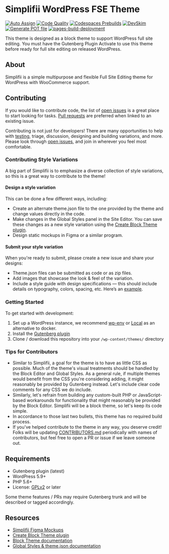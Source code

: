 # Simplifii WordPress FSE Theme

[![Auto Assign](https://github.com/leogopal/simplifii/actions/workflows/auto-assign.yml/badge.svg)](https://github.com/leogopal/simplifii/actions/workflows/auto-assign.yml) [![Code Quality](https://github.com/leogopal/simplifii/actions/workflows/lint.yml/badge.svg)](https://github.com/leogopal/simplifii/actions/workflows/lint.yml) [![Codespaces Prebuilds](https://github.com/leogopal/simplifii/actions/workflows/codespaces/create_codespaces_prebuilds/badge.svg)](https://github.com/leogopal/simplifii/actions/workflows/codespaces/create_codespaces_prebuilds) [![DevSkim](https://github.com/leogopal/simplifii/actions/workflows/devskim.yml/badge.svg)](https://github.com/leogopal/simplifii/actions/workflows/devskim.yml) [![Generate POT file](https://github.com/leogopal/simplifii/actions/workflows/pot.yml/badge.svg)](https://github.com/leogopal/simplifii/actions/workflows/pot.yml) [![pages-build-deployment](https://github.com/leogopal/simplifii/actions/workflows/pages/pages-build-deployment/badge.svg)](https://github.com/leogopal/simplifii/actions/workflows/pages/pages-build-deployment)

This theme is designed as a block theme to support WordPress full site editing. You must have the Gutenberg Plugin Activate to use this theme before ready for full site editing on released WordPress.



## About

Simplifii is a simple multipurpose and flexible Full Site Editing theme for WordPress with WooCommerce support.

## Contributing

If you would like to contribute code, the list of [open issues](https://github.com/leogopal/simplifii/issues) is a great place to start looking for tasks. [Pull requests](https://github.com/leogopal/simplifii/pulls) are preferred when linked to an existing issue.

Contributing is not just for developers! There are many opportunities to help with [testing](#getting-started), triage, discussion, designing and building variations, and more. Please look through [open issues](https://github.com/leogopal/simplifii/issues), and join in wherever you feel most comfortable.

### Contributing Style Variations

A big part of Simplifii is to emphasize a diverse collection of style variations, so this is a great way to contribute to the theme!

#### Design a style variation

This can be done a few different ways, including:

- Create an alternate theme.json file to the one provided by the theme and change values directly in the code.
- Make changes in the Global Styles panel in the Site Editor. You can save these changes as a new style variation using the [Create Block Theme plugin](https://wordpress.org/plugins/create-block-theme/).
- Design static mockups in Figma or a similar program.

#### Submit your style variation

When you're ready to submit, please create a new issue and share your designs:

- Theme.json files can be submitted as code or as zip files.
- Add images that showcase the look & feel of the variation.
- Include a style guide with design specifications — this should include details on typography, colors, spacing, etc. Here’s an [example](https://www.figma.com/community/file/1136340417938880987).

### Getting Started

To get started with development:

1. Set up a WordPress instance, we recommend [wp-env](https://developer.wordpress.org/block-editor/handbook/tutorials/devenv/) or [Local](https://localwp.com/) as an alternative to docker.
2. Install the [Gutenberg plugin](https://wordpress.org/plugins/gutenberg/)
3. Clone / download this repository into your `/wp-content/themes/` directory

### Tips for Contributors

- Similar to Simplifii, a goal for the theme is to have as little CSS as possible. Much of the theme's visual treatments should be handled by the Block Editor and Global Styles. As a general rule, if multiple themes would benefit from the CSS you're considering adding, it might reasonably be provided by Gutenberg instead. Let's include clear code comments for any CSS we do include.
- Similarly, let's refrain from building any custom-built PHP or JavaScript-based workarounds for functionality that might reasonably be provided by the Block Editor. Simplifii will be a block theme, so let's keep its code simple.
- In accordance to those last two bullets, this theme has no required build process.
- If you've helped contribute to the theme in any way, you deserve credit! Folks will be updating [CONTRIBUTORS.md](CONTRIBUTORS.md) periodically with names of contributors, but feel free to open a PR or issue if we leave someone out.

## Requirements

- Gutenberg plugin (latest)
- WordPress 5.9+
- PHP 5.6+
- License: [GPLv2](http://www.gnu.org/licenses/gpl-2.0.html) or later

Some theme features / PRs may require Gutenberg trunk and will be described or tagged accordingly.

## Resources

- [Simplifii Figma Mockups](https://www.figma.com/community/file/1139275543113752375)
- [Create Block Theme plugin](https://github.com/WordPress/create-block-theme)
- [Block Theme documentation](https://developer.wordpress.org/block-editor/how-to-guides/themes/block-theme-overview)
- [Global Styles & theme.json documentation](https://developer.wordpress.org/block-editor/how-to-guides/themes/theme-json/)
